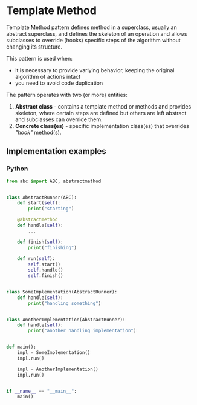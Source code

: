 # Template Method

Template Method pattern defines method in a superclass, usually an abstract superclass, and defines the skeleton of an operation and allows subclasses to override (hooks) specific steps of the algorithm without changing its structure.

This pattern is used when:
- it is necessary to provide variying behavior, keeping the original algorithm of actions intact
- you need to avoid code duplication

The pattern operates with two (or more) entities:
1. **Abstract class** - contains a template method or methods and provides skeleton, where certain steps are defined but others are left abstract and subclasses can override them. 
0. **Concrete class(es)** - specific implementation class(es) that overrides *"hook"* method(s). 

## Implementation examples

### Python

```python
from abc import ABC, abstractmethod


class AbstractRunner(ABC):
    def start(self):
        print("starting")

    @abstractmethod
    def handle(self):
        ...

    def finish(self):
        print("finishing")
    
    def run(self):
        self.start()
        self.handle()
        self.finish()


class SomeImplementation(AbstractRunner):
    def handle(self):
        print("handling something")


class AnotherImplementation(AbstractRunner):
    def handle(self):
        print("another handling implementation")


def main():
    impl = SomeImplementation()
    impl.run()

    impl = AnotherImplementation()
    impl.run()


if __name__ == "__main__":
    main()
```
